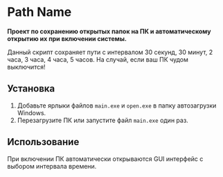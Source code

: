 # Path Name

**Проект по сохранению открытых папок на ПК и автоматическому открытию их при включении системы.** 

Данный скрипт сохраняет пути с интервалом 30 секунд, 30 минут, 2 часа, 3 часа, 4 часа, 5 часов. На случай, если ваш ПК чудом выключится!

## Установка

1. Добавьте ярлыки файлов `main.exe` и `open.exe` в папку автозагрузки Windows.
2. Перезагрузите ПК или запустите файл `main.exe` один раз.

## Использование

При включении ПК автоматически открываются GUI интерфейс с выбором интервала времени.
